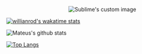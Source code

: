 
<p align="center">
 <img src="https://i.ibb.co/1bZKndc/Geom-trico-Anivers-rio-de-40-Anos-Capa-para-Facebook.png" alt="Sublime's custom image"/>
</p>

[![willianrod's wakatime stats](https://github-readme-stats.vercel.app/api/wakatime?username=iteusDS)](https://github.com/anuraghazra/github-readme-stats)

![Mateus's github stats](https://github-readme-stats.vercel.app/api?username=iteusDS&show_icons=true&theme=default)

[![Top Langs](https://github-readme-stats.vercel.app/api/top-langs/?username=iteusDS)](https://github.com/anuraghazra/github-readme-stats)
